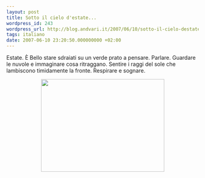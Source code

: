 ```yaml
---
layout: post
title: Sotto il cielo d'estate...
wordpress_id: 243
wordpress_url: http://blog.andvari.it/2007/06/10/sotto-il-cielo-destate/
tags: italiano
date: 2007-06-10 23:20:50.000000000 +02:00
---
```

Estate. È Bello stare sdraiati su un verde prato a pensare.
Parlare. Guardare le nuvole e immaginare cosa ritraggano.
Sentire i raggi del sole che  lambiscono timidamente la fronte.
Respirare e sognare.
<p style="text-align: center"><a href="http://www.flickr.com/photos/helios89/538348674/" title="Spotting"><img src="http://farm2.static.flickr.com/1073/538348674_fece175d2e.jpg" height="243" width="323" /></a></p>
